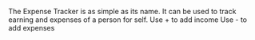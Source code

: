The Expense Tracker is as simple as its name.
It can be used to track earning and expenses of a person for self.
Use + to add income 
Use - to add expenses

